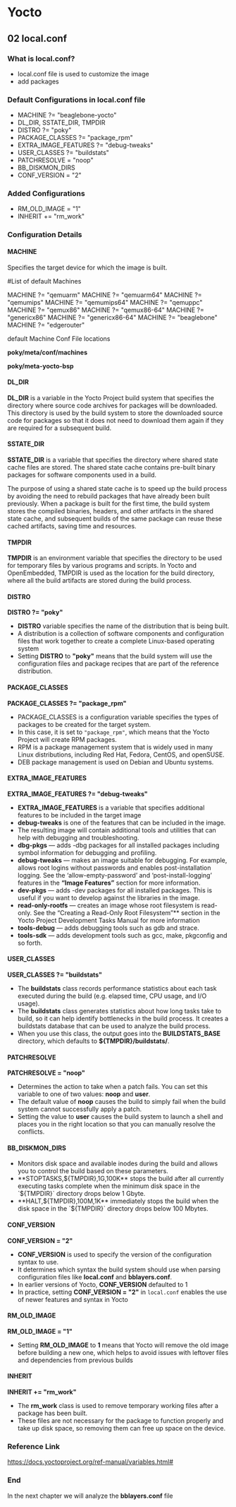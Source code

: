 # Yocto

## 02 local.conf

### What is local.conf?

* local.conf file is used to customize the image
* add packages

### Default Configurations in local.conf file

* MACHINE ?= "beaglebone-yocto"
* DL_DIR, SSTATE_DIR, TMPDIR
* DISTRO ?= "poky"
* PACKAGE_CLASSES ?= "package_rpm"
* EXTRA_IMAGE_FEATURES ?= "debug-tweaks"
* USER_CLASSES ?= "buildstats"
* PATCHRESOLVE = "noop"
* BB_DISKMON_DIRS
* CONF_VERSION = "2"

### Added Configurations

* RM_OLD_IMAGE = "1"
* INHERIT += "rm_work"

### Configuration Details

#### MACHINE

Specifies the target device for which the image is built.

#List of default Machines

MACHINE ?= "qemuarm"
MACHINE ?= "qemuarm64"
MACHINE ?= "qemumips"
MACHINE ?= "qemumips64"
MACHINE ?= "qemuppc"
MACHINE ?= "qemux86"
MACHINE ?= "qemux86-64"
MACHINE ?= "genericx86"
MACHINE ?= "genericx86-64"
MACHINE ?= "beaglebone"
MACHINE ?= "edgerouter"

default  Machine Conf File locations

**poky/meta/conf/machines**

**poky/meta-yocto-bsp**

#### DL_DIR

**DL_DIR** is a variable in the Yocto Project build system that specifies the directory where source code archives for packages will be downloaded. This directory is used by the build system to store the downloaded source code for packages so that it does not need to download them again if they are required for a subsequent build. 

#### SSTATE_DIR

**SSTATE_DIR** is a variable that specifies the directory where shared state cache files are stored. The shared state cache contains pre-built binary packages for software components used in a build.

The purpose of using a shared state cache is to speed up the build process by avoiding the need to rebuild packages that have already been built previously. When a package is built for the first time, the build system stores the compiled binaries, headers, and other artifacts in the shared state cache, and subsequent builds of the same package can reuse these cached artifacts, saving time and resources.

#### TMPDIR

**TMPDIR** is an environment variable that specifies the directory to be used for temporary files by various programs and scripts. In Yocto and OpenEmbedded, TMPDIR is used as the location for the build directory, where all the build artifacts are stored during the build process.

#### DISTRO

**DISTRO ?= "poky"**

*  **DISTRO** variable specifies the name of the distribution that is being built.
* A distribution is a collection of software components and configuration files that work together to create a complete Linux-based operating system
* Setting **DISTRO** to **"poky"** means that the build system will use the configuration files and package recipes that are part of the reference distribution.

#### PACKAGE_CLASSES

**PACKAGE_CLASSES ?= "package_rpm"**

* PACKAGE_CLASSES is a configuration variable specifies the types of packages to be created for the target system. 
* In this case, it is set to `"package_rpm"`, which means that the Yocto Project will create RPM packages.
* RPM  is a package management system that is widely used in many Linux distributions, including Red Hat, Fedora, CentOS, and openSUSE. 
* DEB package management is used on Debian and Ubuntu systems.

#### EXTRA_IMAGE_FEATURES 

**EXTRA_IMAGE_FEATURES ?= "debug-tweaks"**

* **EXTRA_IMAGE_FEATURES** is a variable that specifies additional features to be included in the target image
* **debug-tweaks** is one of the features that can be included in the image.
* The resulting image will contain additional tools and utilities that can help with debugging and troubleshooting.
* **dbg-pkgs** — adds -dbg packages for all installed packages including symbol information for debugging and profiling.
* **debug-tweaks** — makes an image suitable for debugging. For example, allows root logins without passwords and enables post-installation logging. See the ‘allow-empty-password’ and ‘post-install-logging’ features in the **“Image Features”** section for more information.
* **dev-pkgs** — adds -dev packages for all installed packages. This is useful if you want to develop against the libraries in the image.
* **read-only-rootfs** — creates an image whose root filesystem is read-only. See the “Creating a Read-Only Root Filesystem”** section in the Yocto Project Development Tasks Manual for more information
* **tools-debug** — adds debugging tools such as gdb and strace.
* **tools-sdk** — adds development tools such as gcc, make, pkgconfig and so forth.

#### USER_CLASSES 

**USER_CLASSES ?= "buildstats"**

* The **buildstats** class records performance statistics about each task executed during the build (e.g. elapsed time, CPU usage, and I/O usage).
* The **buildstats** class generates statistics about how long tasks take to build, so it can help identify bottlenecks in the build process. It creates a buildstats database that can be used to analyze the build process.
* When you use this class, the output goes into the **BUILDSTATS_BASE** directory, which defaults to **${TMPDIR}/buildstats/**.

#### PATCHRESOLVE

**PATCHRESOLVE = "noop"**

* Determines the action to take when a patch fails. You can set this variable to one of two values: **noop** and **user**.
* The default value of **noop** causes the build to simply fail when the build system cannot successfully apply a patch.
* Setting the value to **user** causes the build system to launch a shell and places you in the right location so that you can manually resolve the conflicts.

#### BB_DISKMON_DIRS

* Monitors disk space and available inodes during the build and allows you to control the build based on these parameters.
* **STOPTASKS,${TMPDIR},1G,100K** stops the build after all currently executing tasks complete when the minimum disk space in the `${TMPDIR}` directory drops below 1 Gbyte.
* **HALT,${TMPDIR},100M,1K** immediately stops the build when the disk space in the `${TMPDIR}` directory drops below 100 Mbytes.

#### CONF_VERSION

**CONF_VERSION = "2"**

* **CONF_VERSION** is used to specify the version of the configuration syntax to use. 
* It determines which syntax the build system should use when parsing configuration files like **local.conf** and **bblayers.conf**.
* In earlier versions of Yocto, **CONF_VERSION** defaulted to 1
* In practice, setting **CONF_VERSION = "2"** in `local.conf` enables the use of newer features and syntax in Yocto

#### RM_OLD_IMAGE

**RM_OLD_IMAGE = "1"**

* Setting **RM_OLD_IMAGE** to **1** means that Yocto will remove the old image before building a new one, which helps to avoid issues with leftover files and dependencies from previous builds

#### INHERIT 

**INHERIT += "rm_work"** 

* The **rm_work** class is used to remove temporary working files after a package has been built. 
* These files are not necessary for the package to function properly and take up disk space, so removing them can free up space on the device.

### Reference Link

https://docs.yoctoproject.org/ref-manual/variables.html#

### End

In the next chapter we will analyze the **bblayers.conf** file

